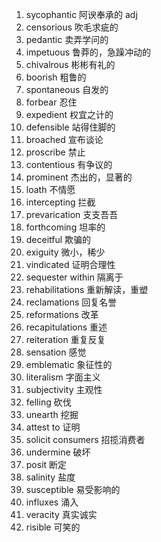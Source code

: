 1. sycophantic 阿谀奉承的 adj
2. censorious 吹毛求疵的
3. pedantic 卖弄学问的
4. impetuous 鲁莽的，急躁冲动的
5. chivalrous 彬彬有礼的
6. boorish 粗鲁的
7. spontaneous 自发的
8. forbear 忍住
9. expedient 权宜之计的
10. defensible 站得住脚的
11. broached 宣布谈论
12. proscribe 禁止
13. contentious 有争议的
14. prominent 杰出的，显著的
15. loath 不情愿
16. intercepting 拦截
17. prevarication 支支吾吾
18. forthcoming 坦率的
19. deceitful 欺骗的
20. exiguity 微小，稀少
21. vindicated 证明合理性
22. sequester within 隔离于
23. rehabilitations 重新解读，重塑
24. reclamations 回复名誉
25. reformations 改革
26. recapitulations 重述
27. reiteration 重复反复
28. sensation 感觉
29. emblematic 象征性的
30. literalism 字面主义
31. subjectivity 主观性
32. felling 砍伐
33. unearth 挖掘
34. attest to 证明
35. solicit consumers 招揽消费者
36. undermine 破坏
37. posit 断定
38. salinity 盐度
39. susceptible 易受影响的
40. influxes 涌入
41. veracity 真实诚实
42. risible 可笑的